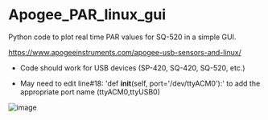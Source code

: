 # Apogee_PAR_linux_gui
Python code to plot real time PAR values for SQ-520 in a simple GUI.

https://www.apogeeinstruments.com/apogee-usb-sensors-and-linux/

- Code should work for USB devices (SP-420, SQ-420, SQ-520, etc.) 

- May need to edit line#18: 'def __init__(self, port='/dev/ttyACM0'):' to add the appropriate port name (ttyACM0,ttyUSB0)

![image](https://user-images.githubusercontent.com/117418518/228255873-1298f99e-371f-420c-ac77-5e20ae045af6.png)

